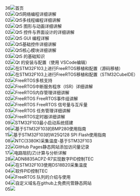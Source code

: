<!--https://github.com/hehuapei/visitor-badge-->
<!--[个人博客](http://blogs.wurp.top) -->
<!--![visitors](https://visitor-badge.laobi.icu/badge?page_id=blogs30.wurp&left_text=访%20问%20人%20数)-->
36<img src="https://visitor-badge.laobi.icu/badge?page_id=blogs.wurp.top&left_text=访%20问%20人%20数&query_only=true">首页</br>
02<img src="https://visitor-badge.laobi.icu/badge?page_id=blogs30.wurp&left_text=访%20问%20人%20数&query_only=true">Qt5网络编程详细讲解</br>
02<img src="https://visitor-badge.laobi.icu/badge?page_id=blogs29.wurp&left_text=访%20问%20人%20数&query_only=true">Qt5多线程编程详细讲解</br>
02<img src="https://visitor-badge.laobi.icu/badge?page_id=blogs28.wurp&left_text=访%20问%20人%20数&query_only=true">Qt5 图形与动画详细讲解</br>
02<img src="https://visitor-badge.laobi.icu/badge?page_id=blogs27.wurp&left_text=访%20问%20人%20数&query_only=true">Qt5 控件与界面设计的详细讲解</br>
02<img src="https://visitor-badge.laobi.icu/badge?page_id=blogs26.wurp&left_text=访%20问%20人%20数&query_only=true">Qt5 GUI 编程详解</br>
02<img src="https://visitor-badge.laobi.icu/badge?page_id=blogs25.wurp&left_text=访%20问%20人%20数&query_only=true">Qt5基础控件详细讲解</br>
02<img src="https://visitor-badge.laobi.icu/badge?page_id=blogs24.wurp&left_text=访%20问%20人%20数&query_only=true">Qt5核心模块详细讲解</br>
03<img src="https://visitor-badge.laobi.icu/badge?page_id=blogs23.wurp&left_text=访%20问%20人%20数&query_only=true">Qt5 的基础知识</br>
02<img src="https://visitor-badge.laobi.icu/badge?page_id=blogs22.wurp&left_text=访%20问%20人%20数&query_only=true">Qt 的安装与配置（使用 VSCode编辑）</br>
02<img src="https://visitor-badge.laobi.icu/badge?page_id=blogs21.wurp&left_text=访%20问%20人%20数&query_only=true">在STM32F103上进行FreeRTOS移植和配置（源码移植）</br>
03<img src="https://visitor-badge.laobi.icu/badge?page_id=blogs20.wurp&left_text=访%20问%20人%20数&query_only=true">在STM32F103上进行FreeRTOS移植和配置（STM32CubeIDE）</br>
02<img src="https://visitor-badge.laobi.icu/badge?page_id=blogs19.wurp&left_text=访%20问%20人%20数&query_only=true">FreeRTOS多核支持</br>
02<img src="https://visitor-badge.laobi.icu/badge?page_id=blogs18.wurp&left_text=访%20问%20人%20数&query_only=true">FreeRTOS中断服务程序（ISR）详细讲解</br>
02<img src="https://visitor-badge.laobi.icu/badge?page_id=blogs17.wurp&left_text=访%20问%20人%20数&query_only=true">FreeRTOS内存管理详细讲解</br>
02<img src="https://visitor-badge.laobi.icu/badge?page_id=blogs16.wurp&left_text=访%20问%20人%20数&query_only=true">FreeRTOS FreeRTOS事件组讲解</br>
02<img src="https://visitor-badge.laobi.icu/badge?page_id=blogs15.wurp&left_text=访%20问%20人%20数&query_only=true">FreeRTOS FreeRTOS 信号量与互斥量</br>
03<img src="https://visitor-badge.laobi.icu/badge?page_id=blogs14.wurp&left_text=访%20问%20人%20数&query_only=true">FreeRTOS 任务管理详细讲解</br>
03<img src="https://visitor-badge.laobi.icu/badge?page_id=blogs13.wurp&left_text=访%20问%20人%20数&query_only=true">FreeRTOS定时器详细讲解</br>
09<img src="https://visitor-badge.laobi.icu/badge?page_id=blogs12.wurp&left_text=访%20问%20人%20数&query_only=true">STM32F103最小启动系统搭建</br>
06<img src="https://visitor-badge.laobi.icu/badge?page_id=blogs11.wurp&left_text=访%20问%20人%20数&query_only=true">基于STM32F103的BMP280使用指南</br>
11<img src="https://visitor-badge.laobi.icu/badge?page_id=blogs10.wurp&left_text=访%20问%20人%20数&query_only=true">基于STM32F103的W25Q128 SPI Flash使用指南</br>
08<img src="https://visitor-badge.laobi.icu/badge?page_id=blogs9.wurp&left_text=访%20问%20人%20数&query_only=true">NTC(3380K)采集温度-基于STM32F103</br>
22<img src="https://visitor-badge.laobi.icu/badge?page_id=blogs8.wurp&left_text=访%20问%20人%20数&query_only=true">GitHub Pages静态网站添加访问量记录</br>
17<img src="https://visitor-badge.laobi.icu/badge?page_id=blogs7.wurp&left_text=访%20问%20人%20数&query_only=true">电路阻抗(Z)计算与分析详解</br>
28<img src="https://visitor-badge.laobi.icu/badge?page_id=blogs6.wurp&left_text=访%20问%20人%20数&query_only=true">ADN8835ACPZ-R7实现数字PID控制TEC</br>
04<img src="https://visitor-badge.laobi.icu/badge?page_id=blogs5.wurp&left_text=访%20问%20人%20数&query_only=true">在STM32F103使用DS18B20采集温度</br>
04<img src="https://visitor-badge.laobi.icu/badge?page_id=blogs4.wurp&left_text=访%20问%20人%20数&query_only=true">软件PID控制TEC</br>
04<img src="https://visitor-badge.laobi.icu/badge?page_id=blogs3.wurp&left_text=访%20问%20人%20数&query_only=true">FreeRTOS 队列的介绍与使用</br>
04<img src="https://visitor-badge.laobi.icu/badge?page_id=blogs2.wurp&left_text=访%20问%20人%20数&query_only=true">自定义域名在github上免费托管静态网站</br>
05<img src="https://visitor-badge.laobi.icu/badge?page_id=blogs1.wurp&left_text=访%20问%20人%20数&query_only=true"></br>
